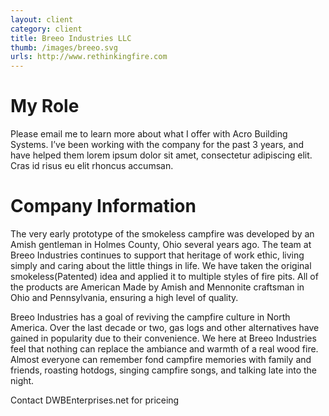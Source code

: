 ```yaml
---
layout: client
category: client
title: Breeo Industries LLC
thumb: /images/breeo.svg
urls: http://www.rethinkingfire.com
---
```


# My Role

Please email me to learn more about what I offer with Acro Building Systems. I’ve been working with the company for the past 3 years, and have helped them lorem ipsum dolor sit amet, consectetur adipiscing elit. Cras id risus eu elit rhoncus accumsan.

# Company Information

The very early prototype of the smokeless campfire was developed by an Amish gentleman in Holmes County, Ohio several years ago. The team at Breeo Industries continues to support that heritage of work ethic, living simply and caring about the little things in life. We have taken the original smokeless(Patented) idea and applied it to multiple styles of fire pits. All of the products are American Made by Amish and Mennonite craftsman in Ohio and Pennsylvania, ensuring a high level of quality.

Breeo Industries has a goal of reviving the campfire culture in North America. Over the last decade or two, gas logs and other alternatives have gained in popularity due to their convenience. We here at Breeo Industries feel that nothing can replace the ambiance and warmth of a real wood fire. Almost everyone can remember fond campfire memories with family and friends, roasting hotdogs, singing campfire songs, and talking late into the night.

Contact DWBEnterprises.net for priceing
